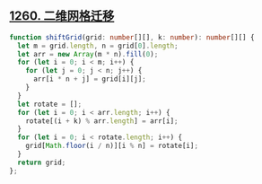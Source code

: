 ## [1260. 二维网格迁移](https://leetcode.cn/problems/shift-2d-grid/description/)
```ts
function shiftGrid(grid: number[][], k: number): number[][] {
  let m = grid.length, n = grid[0].length;
  let arr = new Array(m * n).fill(0);
  for (let i = 0; i < m; i++) {
    for (let j = 0; j < n; j++) {
      arr[i * n + j] = grid[i][j];
    }
  }
  let rotate = [];
  for (let i = 0; i < arr.length; i++) {
    rotate[(i + k) % arr.length] = arr[i];
  }
  for (let i = 0; i < rotate.length; i++) {
    grid[Math.floor(i / n)][i % n] = rotate[i];
  }
  return grid;
};
```